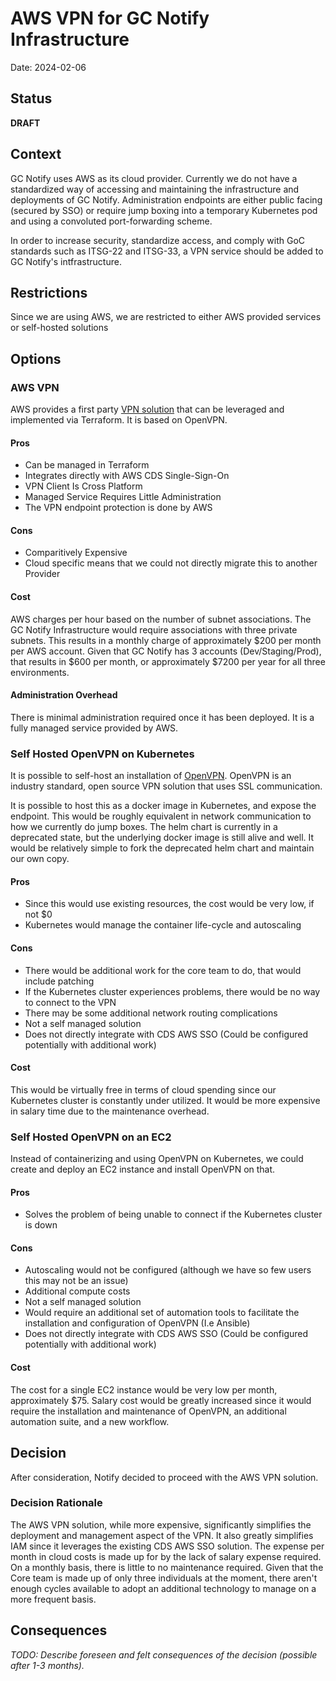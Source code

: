 # AWS VPN for GC Notify Infrastructure
Date: 2024-02-06

## Status

**DRAFT**

## Context

GC Notify uses AWS as its cloud provider. Currently we do not have a standardized way of accessing and maintaining the infrastructure and deployments of GC Notify. Administration endpoints are either public facing (secured by SSO) or require jump boxing into a temporary Kubernetes pod and using a convoluted port-forwarding scheme. 

In order to increase security, standardize access, and comply with GoC standards such as ITSG-22 and ITSG-33, a VPN service should be added to GC Notify's intfrastructure.

## Restrictions

Since we are using AWS, we are restricted to either AWS provided services or self-hosted solutions

## Options

### AWS VPN

AWS provides a first party [VPN solution](https://aws.amazon.com/vpn/) that can be leveraged and implemented via Terraform. It is based on OpenVPN.

#### Pros

- Can be managed in Terraform
- Integrates directly with AWS CDS Single-Sign-On
- VPN Client Is Cross Platform
- Managed Service Requires Little Administration
- The VPN endpoint protection is done by AWS

#### Cons

- Comparitively Expensive
- Cloud specific means that we could not directly migrate this to another Provider

#### Cost

AWS charges per hour based on the number of subnet associations. The GC Notify Infrastructure would require associations with three private subnets. This results in a monthly charge of approximately $200 per month per AWS account. Given that GC Notify has 3 accounts (Dev/Staging/Prod), that results in $600 per month, or approximately $7200 per year for all three environments.

#### Administration Overhead

There is minimal administration required once it has been deployed. It is a fully managed service provided by AWS.

### Self Hosted OpenVPN on Kubernetes

It is possible to self-host an installation of [OpenVPN](https://openvpn.net/). OpenVPN is an industry standard, open source VPN solution that uses SSL communication. 

It is possible to host this as a docker image in Kubernetes, and expose the endpoint. This would be roughly equivalent in network communication to how we currently do jump boxes. The helm chart is currently in a deprecated state, but the underlying docker image is still alive and well. It would be relatively simple to fork the deprecated helm chart and maintain our own copy.

#### Pros
- Since this would use existing resources, the cost would be very low, if not $0
- Kubernetes would manage the container life-cycle and autoscaling

#### Cons
- There would be additional work for the core team to do, that would include patching
- If the Kubernetes cluster experiences problems, there would be no way to connect to the VPN
- There may be some additional network routing complications
- Not a self managed solution
- Does not directly integrate with CDS AWS SSO (Could be configured potentially with additional work)

#### Cost

This would be virtually free in terms of cloud spending since our Kubernetes cluster is constantly under utilized. It would be more expensive in salary time due to the maintenance overhead.

### Self Hosted OpenVPN on an EC2

Instead of containerizing and using OpenVPN on Kubernetes, we could create and deploy an EC2 instance and install OpenVPN on that.

#### Pros
- Solves the problem of being unable to connect if the Kubernetes cluster is down

#### Cons
- Autoscaling would not be configured (although we have so few users this may not be an issue)
- Additional compute costs
- Not a self managed solution
- Would require an additional set of automation tools to facilitate the installation and configuration of OpenVPN (I.e Ansible)
- Does not directly integrate with CDS AWS SSO (Could be configured potentially with additional work)

#### Cost
The cost for a single EC2 instance would be very low per month, approximately $75. Salary cost would be greatly increased since it would require the installation and maintenance of OpenVPN, an additional automation suite, and a new workflow.

## Decision

After consideration, Notify decided to proceed with the AWS VPN solution. 

### Decision Rationale

The AWS VPN solution, while more expensive, significantly simplifies the deployment and management aspect of the VPN. It also greatly simplifies IAM since it leverages the existing CDS AWS SSO solution. The expense per month in cloud costs is made up for by the lack of salary expense required. On a monthly basis, there is little to no maintenance required. Given that the Core team is made up of only three individuals at the moment, there aren't enough cycles available to adopt an additional technology to manage on a more frequent basis.

## Consequences

_TODO: Describe foreseen and felt consequences of the decision (possible after 1-3 months)._
